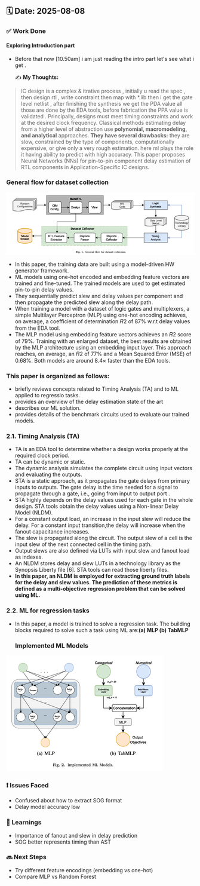 
## 🗓️ Date: 2025-08-08

### ✅ Work Done
####  Exploring Introduction part

- Before that now [10.50am] i am just reading the intro part let's see what i get .
  
  ✍️ **My Thoughts:**  
>  IC design is a complex & itrative process , initially u read the spec , then design rtl , write constraint then map with *.lib then i get the gate level netlist , after finishing the synthesis we get the PDA value all those are done by the EDA tools, before fabrication the PPA value is validated .  Principally, designs must meet timing constraints and work at the desired clock frequency.
>  Classical methods estimating delay from a higher level of abstraction use **polynomial, macromodeling, and analytical** approaches.
> **They have several drawbacks:** they are slow, constrained by the type of components, computationally expensive, or give only a very rough estimation.
> here ml plays the role it having ability to predict with high accuracy.
> This paper proposes Neural Networks (NNs) for pin-to-pin component delay estimation of RTL components in Application-Specific IC designs.

###    General flow for dataset collection
![General flow for dataset collection](../image/General_flow_for_dataset_collection.png)
-  In this paper, the training data are built using a model-driven HW generator framework.
-  ML models using one-hot encoded and embedding feature vectors are trained and fine-tuned. The trained models are used to get estimated pin-to-pin delay values. 
- They sequentially predict slew and delay values per component and then propagate the predicted slew along the delay path.
-  When training a model with a dataset of logic gates and multiplexers, a simple Multilayer Perceptron (MLP) using one-hot encoding achieves, on average, a coefficient of determination 𝑅2 of 87% w.r.t delay values from the EDA tool.
-   The MLP model using embedding feature vectors achieves an 𝑅2 score of 79%. Training with an enlarged dataset, the best results are obtained by the MLP architecture using an embedding input layer. This approach reaches, on average, an 𝑅2 of 77% and a Mean Squared Error (MSE) of
0.68%. Both models are around 8.4× faster than the EDA tools.

###  This paper is organized as follows:
- briefly reviews concepts related to Timing Analysis (TA) and to ML applied to regressio tasks. 
- provides an overview of the delay estimation state of the art
- describes our ML solution.
-  provides details of the benchmark circuits used to evaluate our trained models.

### 2.1.  Timing Analysis (TA)
- TA is an EDA tool to determine whether a design works properly at the required clock period.
-  TA can be dynamic or static.
-  The dynamic analysis simulates the complete circuit using input vectors and evaluating the outputs.
-  STA is a static approach, as it propagates the gate delays from primary inputs to outputs. The gate delay is the time needed for a signal to propagate through a gate, i.e., going from input to output port .
-  STA highly depends on the delay values used for each gate in the whole design. STA tools obtain the delay values using a Non-linear Delay Model (NLDM).
-  For a constant output load, an increase in the input slew will reduce the delay. For a constant input transition,the delay will increase when the fanout capacitance increases.
-  The slew is propagated along the circuit. The output slew of a cell is the input
 slew of the next connected cell in the timing path.
- Output slews are also defined via LUTs with input slew and fanout load as indexes.
- An NLDM stores delay and slew LUTs in a technology library as the Synopsis
 Liberty file [6]. STA tools can read those liberty files.
- **In this paper, an NLDM is employed for extracting ground truth
 labels for the delay and slew values. The prediction of these metrics
 is defined as a multi-objective regression problem that can be solved
 using ML.**

### 2.2. ML for regression tasks
- In this paper, a model is trained to solve a regression task. The building blocks required to solve such a task using ML are:**(a) MLP (b) TabMLP**
  ###  Implemented ML Models
![Implemented ML Models](../image/Implemented_ML_Models.png)


### ❗ Issues Faced
- Confused about how to extract SOG format
- Delay model accuracy low

### 📝 Learnings
- Importance of fanout and slew in delay prediction
- SOG better represents timing than AST

### 🔜 Next Steps
- Try different feature encodings (embedding vs one-hot)
- Compare MLP vs Random Forest

